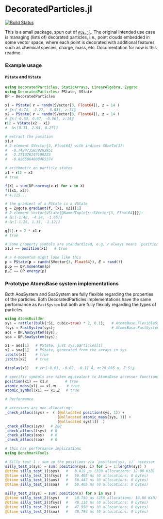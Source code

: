 # DecoratedParticles.jl

<!-- [![Stable](https://img.shields.io/badge/docs-stable-blue.svg)](https://ACEsuit.github.io/DecoratedParticles.jl/stable/)
[![Dev](https://img.shields.io/badge/docs-dev-blue.svg)](https://ACEsuit.github.io/DecoratedParticles.jl/dev/) -->
[![Build Status](https://github.com/ACEsuit/DecoratedParticles.jl/actions/workflows/CI.yml/badge.svg?branch=main)](https://github.com/ACEsuit/DecoratedParticles.jl/actions/workflows/CI.yml?query=branch%3Amain)

This is a small package, spun out of [`ACE.jl`](https://github.com/ACEsuit/ACE.jl). The original intended use case is managing (lists of) decorated particles, i.e., point clouds embedded in some vector space, where each point is decorated with additional features such as chemical species, charge, mass, etc. Documentation for now is this readme. 

### Example usage

#### `PState` and `VState` 

```julia
using DecoratedParticles, StaticArrays, LinearAlgebra, Zygote 
using DecoratedParticles: PState, VState
DP = DecoratedParticles

x1 = PState( 𝐫 = randn(SVector{3, Float64}), z = 14 )
# 〖𝐫:[-0.74, -2.27, -0.83], z:14〗
x2 = PState( 𝐫 = randn(SVector{3, Float64}), z = 14 )
# 〖𝐫:[-0.63, 0.67, -0.56], z:14〗
𝐫12 = VState(x2 - x1)
# ｟𝐫:[0.11, 2.94, 0.27]｠

# extract the position 
x1.𝐫
# 3-element SVector{3, Float64} with indices SOneTo(3):
#  -0.7424735839283951
#  -2.271376247109223
#  -0.8265064008465374

# arithmetic on particle states 
x1 + 𝐫12 ≈ x2
# true 

f(X) = sum(DP.normsq(x.𝐫) for x in X)
f([x1, x2])
# 4.115...

# the gradient of a PState is a VState 
g = Zygote.gradient(f, [x1, x2])[1] 
# 2-element Vector{VState{@NamedTuple{𝐫::SVector{3, Float64}}}}:
#｟𝐫:[-1.48, -4.54, -1.65]｠
#｟𝐫:[-1.26, 1.35, -1.12]｠

g[1].𝐫 ≈ 2 * x1.𝐫
# true 

# Some property symbols are standardized, e.g. 𝐫 always means `position`
x1.𝐫 == position(x1)   # true 

# a 4-momentum might look like this 
p = PState(𝐩 = randn(SVector{3, Float64}), 𝐸 = rand()) 
p.𝐩 == DP.momentum(p)
p.𝐸 == DP.energy(p)
```

### Prototype AtomsBase system implementations 

Both AosSystem and SoaSystem are fully flexible regarding the 
properties of the particles. Both DecoratedParticles implementations 
have the same performance as `FastSystem` but both are fully flexibly 
regarding the types of particles. 

```julia
using AtomsBuilder
sys = rattle!(bulk(:Si, cubic=true) * 2, 0.1);   # AtomsBase.FlexibleSystem
fsys = FastSystem(sys);                          # AtomsBase.FastSystem
aos = DP.AosSystem(sys);
soa = DP.SoaSystem(sys);

x1 = aos[1]   # PState, just sys.particles[1]
x2 = soa[1]   # PState, generated from the arrays in sys 
isbits(x1)    # true 
isbits(x2)    # true 

display(x1)   # 〖𝐫:[-0.01, -0.02, -0.1] Å, m:28.085 u, Z:Si〗

# specific symbols are taken equivalent to AtomsBase accessor functions e.g. 
position(x1) == x1.𝐫        # true 
atomic_mass(x1) == x1.𝑚     # true
atomic_symbol(x1) == x1.𝑍   # true

# Performance

# accessors are non-allocating: 
_check_allocs(sys) =  ( (@allocated position(sys, 1)) + 
                        (@allocated atomic_mass(sys, 1)) + 
                        (@allocated sys[1])  )
_check_allocs(sys)   # 288 
_check_allocs(fsys)  # 0
_check_allocs(aos)   # 0 
_check_allocs(soa)   # 0 

# this has performance implications
using BenchmarkTools

# Silly test 1 : sum up the positions via `position(sys, i)` accessor
silly_test_1(sys) = sum( position(sys, i) for i = 1:length(sys) )
@btime silly_test_1($sys)   #   8.819 μs (320 allocations: 12.00 KiB)
@btime silly_test_1($fsys)  #   50.405 ns (0 allocations: 0 bytes)
@btime silly_test_1($aos)   #   50.447 ns (0 allocations: 0 bytes)
@btime silly_test_1($soa)   #   50.405 ns (0 allocations: 0 bytes)

silly_test_2(sys) = sum( position(x) for x in sys )
@btime silly_test_2($sys)   #   10.750 μs (256 allocations: 18.00 KiB)
@btime silly_test_2($fsys)  #   48.118 ns (0 allocations: 0 bytes)
@btime silly_test_2($aos)   #   47.950 ns (0 allocations: 0 bytes)
@btime silly_test_2($soa)   #   48.794 ns (0 allocations: 0 bytes)
```
